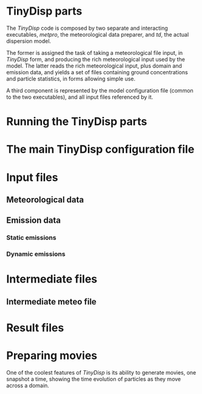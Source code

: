 # TinyDisp parts

The _TinyDisp_ code is composed by two separate and interacting executables, *metpro*, the meteorological data preparer, and *td*, the actual dispersion model.

The former is assigned the task of taking a meteorological file input, in _TinyDisp_ form, and producing the rich meteorological input used by the model. The latter reads the rich meteorological input, plus domain and emission data, and yields a set of files containing ground concentrations and particle statistics, in forms allowing simple use.

A third component is represented by the model configuration file (common to the two executables), and all input files referenced by it.

# Running the TinyDisp parts

# The main TinyDisp configuration file

# Input files

## Meteorological data

## Emission data

### Static emissions

### Dynamic emissions

# Intermediate files

## Intermediate meteo file

# Result files

# Preparing movies

One of the coolest features of _TinyDisp_ is its ability to generate movies, one snapshot a time, showing the time evolution of particles as they move across a domain.


